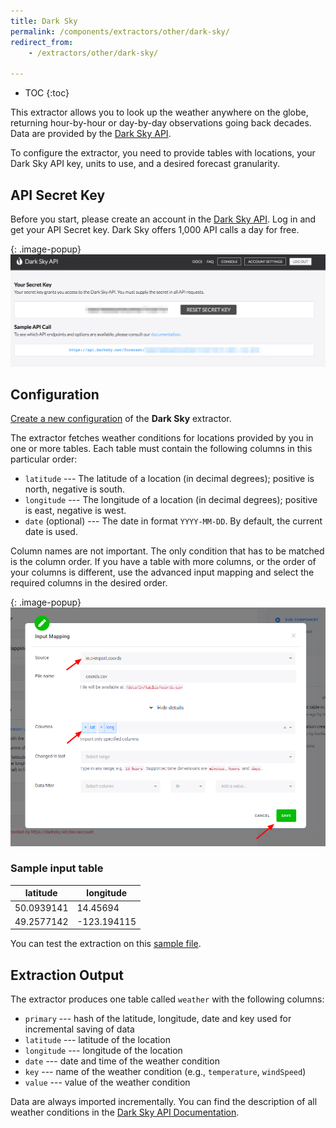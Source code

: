 ```yaml
---
title: Dark Sky
permalink: /components/extractors/other/dark-sky/
redirect_from:
    - /extractors/other/dark-sky/

---
```


* TOC
{:toc}

This extractor allows you to look up the weather anywhere on the globe, returning hour-by-hour or day-by-day observations going back decades.
Data are provided by the [Dark Sky API](https://darksky.net/dev).

To configure the extractor, you need to provide tables with locations, your Dark Sky API key, units to use, and a desired forecast granularity.

## API Secret Key
Before you start, please create an account in the [Dark Sky API](https://darksky.net/dev). Log in and get your API Secret key.
Dark Sky offers 1,000 API calls a day for free.

{: .image-popup}
![Screenshot - Dark Sky API key](/components/extractors/other/dark-sky/dark-sky-token.png)

## Configuration
[Create a new configuration](/components/#creating-component-configuration) of the **Dark Sky** extractor.

The extractor fetches weather conditions for locations provided by you in one or more tables.
Each table must contain the following columns in this particular order:

- `latitude` --- The latitude of a location (in decimal degrees); positive is north, negative is south.
- `longitude` --- The longitude of a location (in decimal degrees); positive is east, negative is west.
- `date` (optional) --- The date in format `YYYY-MM-DD`. By default, the current date is used.

Column names are not important. The only condition that has to be matched is the column order. 
If you have a table with more columns, or the order of your columns is different, use the advanced input mapping and 
select the required columns in the desired order.

{: .image-popup}
![Screenshot - Advanced Input Mapping](/components/extractors/other/dark-sky/input-mapping.png)

### Sample input table

|latitude|longitude|
|-----|----|
|50.0939141|14.45694|
|49.2577142|-123.194115|

You can test the extraction on this [sample file](/components/extractors/other/dark-sky/coords.csv).

## Extraction Output
The extractor produces one table called `weather` with the following columns:

- `primary` --- hash of the latitude, longitude, date and key used for incremental saving of data
- `latitude` --- latitude of the location
- `longitude` --- longitude of the location
- `date` --- date and time of the weather condition
- `key` --- name of the weather condition (e.g., `temperature`, `windSpeed`)
- `value` --- value of the weather condition

Data are always imported incrementally.
You can find the description of all weather conditions in the [Dark Sky API Documentation](https://darksky.net/dev/docs#data-point-object).


